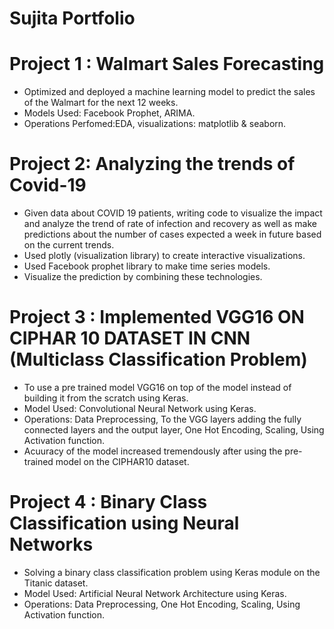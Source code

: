 # Sujita Portfolio

# Project 1 : Walmart Sales Forecasting
* Optimized and deployed a machine learning model to predict the sales of the Walmart for the next 12 weeks.
* Models Used: Facebook Prophet, ARIMA.
* Operations Perfomed:EDA, visualizations: matplotlib & seaborn.

# Project 2: Analyzing the trends of Covid-19
* Given data about COVID 19 patients, writing code to visualize the impact and analyze the trend of rate of infection and recovery as well as make predictions about the number of cases expected a week in future based on the current trends.
* Used plotly (visualization library) to create interactive visualizations.
* Used Facebook prophet library to make time series models.
* Visualize the prediction by combining these technologies.

# Project 3 : Implemented VGG16 ON CIPHAR 10 DATASET IN CNN (Multiclass Classification Problem)
* To use a pre trained model VGG16 on top of the model instead of building it from the scratch using Keras.
* Model Used: Convolutional Neural Network using Keras.
* Operations: Data Preprocessing, To the VGG layers adding the fully connected layers and the output layer, One Hot Encoding, Scaling, Using Activation function.
* Acuuracy of the model increased tremendously after using the pre-trained model on the CIPHAR10 dataset.

# Project 4 : Binary Class Classification using Neural Networks
* Solving a binary class classification problem using Keras module on the Titanic dataset.
* Model Used: Artificial Neural Network Architecture using Keras.
* Operations: Data Preprocessing, One Hot Encoding, Scaling, Using Activation function.


